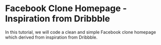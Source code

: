 # Facebook Clone Homepage - Inspiration from Dribbble

In this tutorial, we will code a clean and simple Facebook clone homepage which derived from inspiration from Dribbble.
